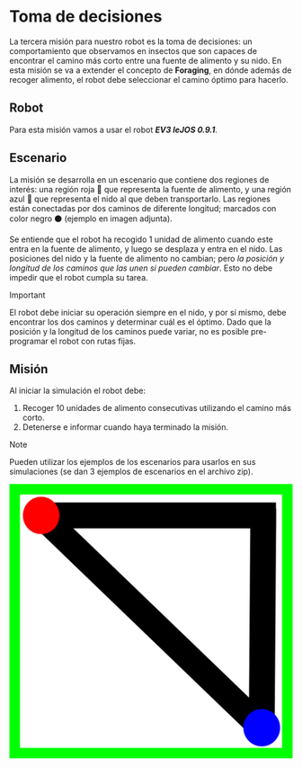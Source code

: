 # Toma de decisiones

La tercera misión para nuestro robot es la toma de decisiones: un comportamiento que observamos en insectos que son capaces de encontrar el camino más corto entre una fuente de alimento y su nido. En esta misión se va a extender el concepto de **Foraging**, en dónde además de recoger alimento, el robot debe seleccionar el camino óptimo para hacerlo. 

## Robot 
Para esta misión vamos a usar el robot ***EV3 leJOS 0.9.1***.
## Escenario
La misión se desarrolla en un escenario que contiene dos regiones de interés: una región roja :red_circle: que representa la fuente de alimento, y una región azul :large_blue_circle: que representa el nido al que deben transportarlo. 
Las regiones están conectadas por dos caminos de diferente longitud; marcados con color negro :black_circle: (ejemplo en imagen adjunta). 

Se entiende que el robot ha recogido 1 unidad de alimento cuando este entra en la fuente de alimento, y luego se desplaza y entra en el nido. Las posiciones del nido y la fuente de alimento no cambian; pero _la posición y longitud de los caminos que las unen si pueden cambiar_. Esto no debe impedir que el robot cumpla su tarea.
>[!IMPORTANT]
> El robot debe iniciar su operación siempre en el nido, y por sí mismo, debe encontrar los dos caminos y determinar cuál es el óptimo. Dado que la posición y la longitud de los caminos puede variar, no es posible pre-programar el robot con rutas fijas.

## Misión
Al iniciar la simulación el robot debe:
1.	Recoger 10 unidades de alimento consecutivas utilizando el camino más corto. 
2.	Detenerse e informar cuando haya terminado la misión. 

> [!NOTE]
> Pueden utilizar los ejemplos de los escenarios para usarlos en sus simulaciones (se dan 3 ejemplos de escenarios en el archivo zip).

![Imagen Practica 3](decisionmaking_1.png)